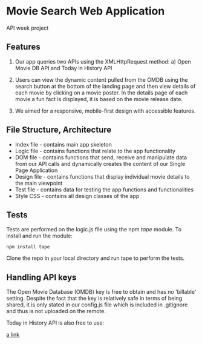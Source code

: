 # Movie Search Web Application
API week project

## Features

1) Our app queries two APIs using the XMLHttpRequest method:
a) Open Movie DB API and Today in History API

2) Users can view the dynamic content pulled from the OMDB using the search button at the bottom of the landing page and then view details of each movie by clicking on a movie poster. In the details page of each movie a fun fact is displayed, it is based on the movie release date.

3) We aimed for a responsive, mobile-first design with accessible features.

## File Structure, Architecture

- Index file - contains main app skeleton
- Logic file - contains functions that relate to the app functionality
- DOM file - contains functions that send, receive and manipulate data from our API calls and dynamically creates the content of our Single Page Application
- Design file - contains functions that display individual movie details to the main viewpoint
- Test file - contains data for testing the app functions and functionalities
- Style CSS - contains all design classes of the app

## Tests

Tests are performed on the logic.js file using the npm _tape_ module. To install and run the module:

`npm install tape`

Clone the repo in your local directory and run tape to perform the tests.

## Handling API keys

The Open Movie Database (OMDB) key is free to obtain and has no 'billable' setting. Despite the fact that the key is relatively safe in terms of being shared, it is only stated in our config.js file which is included in .gitignore and thus is not uploaded on the remote.


Today in History API is also free to use:

[a link](http://history.muffinlabs.com/#api)

